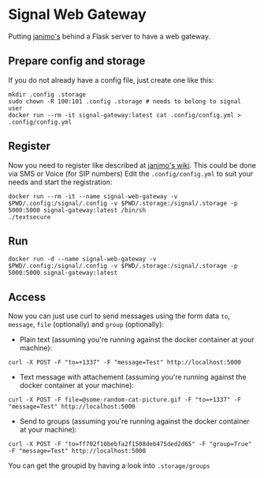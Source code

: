 # Signal Web Gateway

Putting [janimo's](https://github.com/janimo/textsecure) behind a Flask server to have a web gateway.

## Prepare config and storage

If you do not already have a config file, just create one like this:

```
mkdir .config .storage
sudo chown -R 100:101 .config .storage # needs to belong to signal user
docker run --rm -it signal-gateway:latest cat .config/config.yml > .config/config.yml
```

## Register

Now you need to register like described at [janimo's wiki](https://github.com/janimo/textsecure/wiki/Installation). This could be done via SMS or Voice (for SIP numbers)
Edit the `.config/config.yml` to suit your needs and start the registration:

```
docker run --rm -it --name signal-web-gateway -v $PWD/.config:/signal/.config -v $PWD/.storage:/signal/.storage -p 5000:5000 signal-gateway:latest /bin/sh
./textsecure
```

## Run


```
docker run -d --name signal-web-gateway -v $PWD/.config:/signal/.config -v $PWD/.storage:/signal/.storage -p 5000:5000 signal-gateway:latest
```

## Access

Now you can just use curl to send messages using the form data `to`, `message`, `file` (optionally) and `group` (optionally):

* Plain text (assuming you're running against the docker container at your machine):

```
curl -X POST -F "to=+1337" -F "message=Test" http://localhost:5000
```

* Text message with attachement (assuming you're running against the docker container at your machine):

```
curl -X POST -F file=@some-random-cat-picture.gif -F "to=+1337" -F "message=Test" http://localhost:5000
```

* Send to groups (assuming you're running against the docker container at your machine):

```
curl -X POST -F "to=ff702f10bebfa2f1508deb475ded2d65" -F "group=True" -F "message=Test" http://localhost:5000
```

You can get the groupid by having a look into `.storage/groups`
